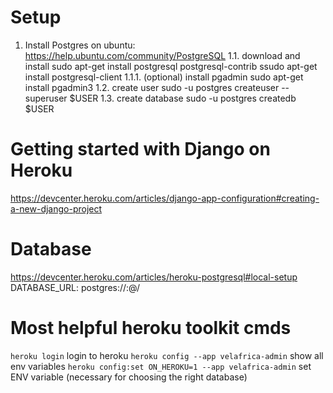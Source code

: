 # Setup

1. Install Postgres
on ubuntu: https://help.ubuntu.com/community/PostgreSQL
1.1. download and install
sudo apt-get install postgresql postgresql-contrib
ssudo apt-get install postgresql-client
1.1.1. (optional) install pgadmin
sudo apt-get install pgadmin3
1.2. create user
sudo -u postgres createuser --superuser $USER
1.3. create database
sudo -u postgres createdb $USER 


# Getting started with Django on Heroku
https://devcenter.heroku.com/articles/django-app-configuration#creating-a-new-django-project

# Database
https://devcenter.heroku.com/articles/heroku-postgresql#local-setup
DATABASE_URL: postgres://<username>:<password>@<host>/<dbname>

# Most helpful heroku toolkit cmds
`heroku login` login to heroku
`heroku config --app velafrica-admin` show all env variables
`heroku config:set ON_HEROKU=1 --app velafrica-admin` set ENV variable (necessary for choosing the right database)